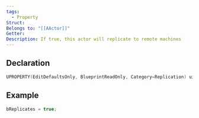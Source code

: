 ```yaml
---
tags:
  - Property
Struct: 
Belongs to: "[[AActor]]"
Getter: 
Description: If true, this actor will replicate to remote machines
---
```


## Declaration

```cpp
UPROPERTY(EditDefaultsOnly, BlueprintReadOnly, Category=Replication) uint8 bReplicates:1;
```

## Example

```cpp
bReplicates = true;
```